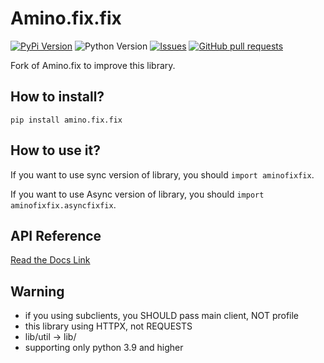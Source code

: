 # Amino.fix.fix

[![PyPi Version](https://img.shields.io/pypi/v/amino.fix.fix.svg)](https://pypi.python.org/pypi/amino.fix.fix/)
![Python Version](https://img.shields.io/badge/python-%3E%3D3.9-orange)
[![Issues](https://img.shields.io/github/issues-raw/imperialwool/amino.fix.fix.svg?maxAge=25000)](https://github.com/imperialwool/Amino.fix.fix/issues)
[![GitHub pull requests](https://img.shields.io/github/issues-pr/imperialwool/amino.fix.fix.svg?style=flat)](https://github.com/imperialwool/Amino.fix.fix/pulls)

Fork of Amino.fix to improve this library.

## How to install?

`pip install amino.fix.fix`

## How to use it?

If you want to use sync version of library, you should `import aminofixfix`.

If you want to use Async version of library, you should `import aminofixfix.asyncfixfix`.

## API Reference

[Read the Docs Link](https://aminopy.readthedocs.io/en/latest/)

## Warning

- if you using subclients, you SHOULD pass main client, NOT profile
- this library using HTTPX, not REQUESTS
- lib/util -> lib/
- supporting only python 3.9 and higher
